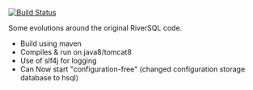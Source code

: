 


[![Build Status](https://travis-ci.org/jrialland/riversql.svg)](https://travis-ci.org/jrialland/riversql)


Some evolutions around the original RiverSQL code.

- Build using maven
- Compiles & run on java8/tomcat8
- Use of slf4j for logging
- Can Now start "configuration-free" (changed configuration storage database to hsql)


